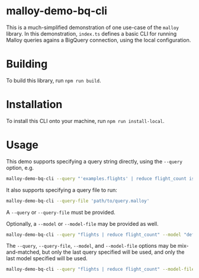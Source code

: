 # malloy-demo-bq-cli

This is a much-simplified demonstration of one use-case of the `malloy`
library. In this demonstration, `index.ts` defines a basic CLI for
running Malloy queries agains a BigQuery connection, using the local
configuration.

# Building

To build this library, run `npm run build`.

# Installation

To install this CLI onto your machine, run `npm run install-local`.

# Usage

This demo supports specifying a query string directly, using the `--query` option, e.g.

```bash
malloy-demo-bq-cli --query "'examples.flights' | reduce flight_count is count()"
```

It also supports specifying a query file to run:

```bash
malloy-demo-bq-cli --query-file 'path/to/query.malloy'
```

A `--query` or `--query-file` must be provided.

Optionally, a `--model` or `--model-file` may be provided as well.

```bash
malloy-demo-bq-cli --query "flights | reduce flight_count" --model "define flights is ('examples.flights' flight_count is count());"
```

The `--query`, `--query-file`, `--model`, and `--model-file` options may be mix-and-matched, but only the last query specified will be used, and only the last model specified will be used.

```bash
malloy-demo-bq-cli --query "flights | reduce flight_count" --model-file 'path/to/model.malloy'
```
